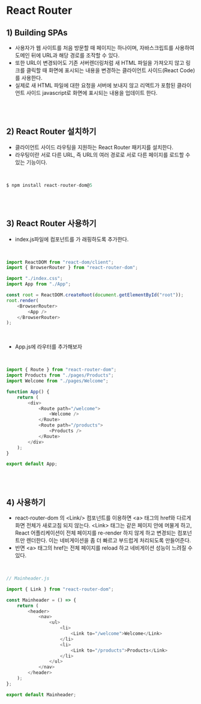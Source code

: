 # React Router

## 1) Building SPAs

-   사용자가 웹 사이트를 처음 방문할 때 페이지는 하나이며, 자바스크립트를 사용하여 도메인 뒤에 URL과 해당 경로를 조작할 수 있다.
-   또한 URL이 변경되어도 기존 서버렌더링처럼 새 HTML 파일을 가져오지 않고 링크를 클릭할 때 화면에 표시되는 내용을 변경하는 클라이언트 사이드(React Code)를 사용한다.
-   실제로 새 HTML 파일에 대한 요청을 서버에 보내지 않고 리액트가 포함된 클라이언트 사이드 javascript로 화면에 표시되는 내용을 업데이트 한다.

<br><br>

## 2) React Router 설치하기

-   클라이언트 사이드 라우팅을 지원하는 React Router 패키지를 설치한다.
-   라우팅이란 서로 다른 URL, 즉 URL의 여러 경로로 서로 다른 페이지를 로드할 수 있는 기능이다.

<br>

```javascript
$ npm install react-router-dom@5
```

<br><br>

## 3) React Router 사용하기

-   index.js파일에 <App> 컴포넌트를 <BrowserRouter>가 래핑하도록 추가한다.

<br>

```javascript
import ReactDOM from "react-dom/client";
import { BrowserRouter } from "react-router-dom";

import "./index.css";
import App from "./App";

const root = ReactDOM.createRoot(document.getElementById("root"));
root.render(
    <BrowserRouter>
        <App />
    </BrowserRouter>
);
```

<br>

-   App.js에 라우터를 추가해보자

<br>

```javascript
import { Route } from "react-router-dom";
import Products from "./pages/Products";
import Welcome from "./pages/Welcome";

function App() {
    return (
        <div>
            <Route path="/welcome">
                <Welcome />
            </Route>
            <Route path="/products">
                <Products />
            </Route>
        </div>
    );
}

export default App;
```

<br><br>

## 4) <Link/> 사용하기

-   react-router-dom 의 \<Link/\> 컴포넌트를 이용하면 \<a> 태그의 href와 다르게 화면 전체가 새로고침 되지 않는다. \<Link\> 태그는 같은 페이지 안에 머물게 하고, React 어플리케이션이 전체 페이지를 re-render 하지 않게 하고 변경되는 컴포넌트만 렌더한다. 이는 네비게이션을 좀 더 빠르고 부드럽게 처리되도록 만들어준다.
-   반면 \<a\> 태그의 href는 전체 페이지를 reload 하고 네비게이션 성능이 느려질 수 있다.

<br>

```javascript
// Mainheader.js

import { Link } from "react-router-dom";

const Mainheader = () => {
    return (
        <header>
            <nav>
                <ul>
                    <li>
                        <Link to="/welcome">Welcome</Link>
                    </li>
                    <li>
                        <Link to="/products">Products</Link>
                    </li>
                </ul>
            </nav>
        </header>
    );
};

export default Mainheader;
```

